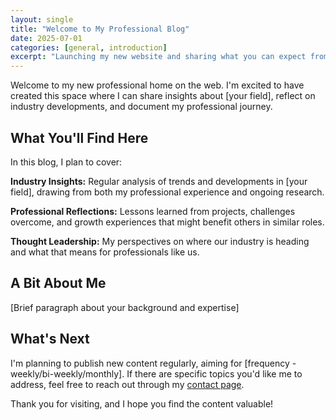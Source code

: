 ```yaml
---
layout: single
title: "Welcome to My Professional Blog"
date: 2025-07-01
categories: [general, introduction]
excerpt: "Launching my new website and sharing what you can expect from this space."
---
```


Welcome to my new professional home on the web. I'm excited to have created this space where I can share insights about [your field], reflect on industry developments, and document my professional journey.

## What You'll Find Here

In this blog, I plan to cover:

**Industry Insights:** Regular analysis of trends and developments in [your field], drawing from both my professional experience and ongoing research.

**Professional Reflections:** Lessons learned from projects, challenges overcome, and growth experiences that might benefit others in similar roles.

**Thought Leadership:** My perspectives on where our industry is heading and what that means for professionals like us.

## A Bit About Me

[Brief paragraph about your background and expertise]

## What's Next

I'm planning to publish new content regularly, aiming for [frequency - weekly/bi-weekly/monthly]. If there are specific topics you'd like me to address, feel free to reach out through my [contact page](/contact/).

Thank you for visiting, and I hope you find the content valuable!
